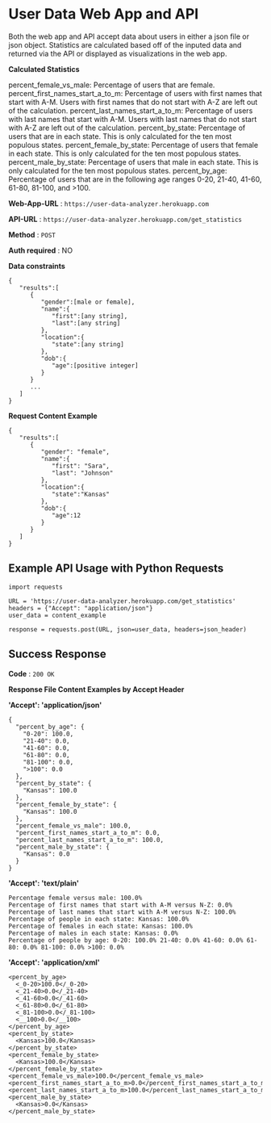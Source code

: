 # User Data Web App and API

Both the web app and API accept data about users in either a json file or json object. Statistics are calculated based off of the inputed data and returned via the API or displayed as visualizations in the web app.

**Calculated Statistics**

percent_female_vs_male: Percentage of users that are female.
percent_first_names_start_a_to_m: Percentage of users with first names that start with A-M. Users with first names that do not start with A-Z are left out of the calculation.
percent_last_names_start_a_to_m: Percentage of users with last names that start with A-M. Users with last names that do not start with A-Z are left out of the calculation.
percent_by_state: Percentage of users that are in each state. This is only calculated for the ten most populous states.
percent_female_by_state: Percentage of users that female in each state. This is only calculated for the ten most populous states.
percent_male_by_state: Percentage of users that male in each state. This is only calculated for the ten most populous states.
percent_by_age: Percentage of users that are in the following age ranges 0-20, 21-40, 41-60, 61-80, 81-100, and >100.

**Web-App-URL** : `https://user-data-analyzer.herokuapp.com`

**API-URL** : `https://user-data-analyzer.herokuapp.com/get_statistics`

**Method** : `POST`

**Auth required** : NO

**Data constraints**

```
{
   "results":[
      {
         "gender":[male or female],
         "name":{
            "first":[any string],
            "last":[any string]
         },
         "location":{
            "state":[any string]
         },
         "dob":{
            "age":[positive integer]
         }
      }
      ...
   ]
}
```

**Request Content Example**

```
{
   "results":[
      {
         "gender": "female",
         "name":{
            "first": "Sara",
            "last": "Johnson"
         },
         "location":{
            "state":"Kansas"
         },
         "dob":{
            "age":12
         }
      }
   ]
}
```

## Example API Usage with Python Requests

```
import requests

URL = 'https://user-data-analyzer.herokuapp.com/get_statistics'
headers = {"Accept": "application/json"}
user_data = content_example

response = requests.post(URL, json=user_data, headers=json_header)
```

## Success Response

**Code** : `200 OK`

**Response File Content Examples by Accept Header**

**'Accept': 'application/json'**

```
{
  "percent_by_age": {
    "0-20": 100.0,
    "21-40": 0.0,
    "41-60": 0.0,
    "61-80": 0.0,
    "81-100": 0.0,
    ">100": 0.0
  },
  "percent_by_state": {
    "Kansas": 100.0
  },
  "percent_female_by_state": {
    "Kansas": 100.0
  },
  "percent_female_vs_male": 100.0,
  "percent_first_names_start_a_to_m": 0.0,
  "percent_last_names_start_a_to_m": 100.0,
  "percent_male_by_state": {
    "Kansas": 0.0
  }
}
```

**'Accept': 'text/plain'**

```
Percentage female versus male: 100.0%
Percentage of first names that start with A-M versus N-Z: 0.0%
Percentage of last names that start with A-M versus N-Z: 100.0%
Percentage of people in each state: Kansas: 100.0% 
Percentage of females in each state: Kansas: 100.0% 
Percentage of males in each state: Kansas: 0.0% 
Percentage of people by age: 0-20: 100.0% 21-40: 0.0% 41-60: 0.0% 61-80: 0.0% 81-100: 0.0% >100: 0.0% 
```

**'Accept': 'application/xml'**

```
<percent_by_age>
  <_0-20>100.0</_0-20>
  <_21-40>0.0</_21-40>
  <_41-60>0.0</_41-60>
  <_61-80>0.0</_61-80>
  <_81-100>0.0</_81-100>
  <__100>0.0</__100>
</percent_by_age>
<percent_by_state>
  <Kansas>100.0</Kansas>
</percent_by_state>
<percent_female_by_state>
  <Kansas>100.0</Kansas>
</percent_female_by_state>
<percent_female_vs_male>100.0</percent_female_vs_male>
<percent_first_names_start_a_to_m>0.0</percent_first_names_start_a_to_m>
<percent_last_names_start_a_to_m>100.0</percent_last_names_start_a_to_m>
<percent_male_by_state>
  <Kansas>0.0</Kansas>
</percent_male_by_state>
```
